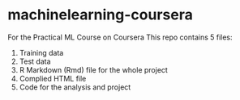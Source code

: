 # machinelearning-coursera
For the Practical ML Course on Coursera
This repo contains 5 files:
1) Training data
2) Test data
3) R Markdown (Rmd) file for the whole project
4) Complied HTML file
5) Code for the analysis and project
